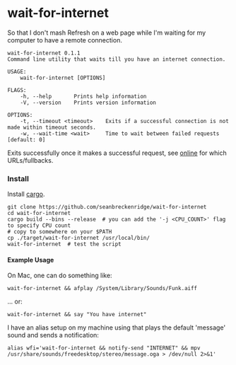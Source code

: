 # wait-for-internet

So that I don't mash Refresh on a web page while I'm waiting for my computer to have a remote connection.

```
wait-for-internet 0.1.1
Command line utility that waits till you have an internet connection.

USAGE:
    wait-for-internet [OPTIONS]

FLAGS:
    -h, --help       Prints help information
    -V, --version    Prints version information

OPTIONS:
    -t, --timeout <timeout>    Exits if a successful connection is not made within timeout seconds.
    -w, --wait-time <wait>     Time to wait between failed requests [default: 0]
```

Exits successfully once it makes a successful request, see [online](https://github.com/jesusprubio/online) for which URLs/fullbacks.

### Install

Install [cargo](https://doc.rust-lang.org/cargo/getting-started/installation.html).

```
git clone https://github.com/seanbreckenridge/wait-for-internet
cd wait-for-internet
cargo build --bins --release  # you can add the '-j <CPU_COUNT>' flag to specify CPU count
# copy to somewhere on your $PATH
cp ./target/wait-for-internet /usr/local/bin/
wait-for-internet  # test the script
```

#### Example Usage

On Mac, one can do something like:

`wait-for-internet && afplay /System/Library/Sounds/Funk.aiff`

... or:

`wait-for-internet && say "You have internet"`

I have an alias setup on my machine using that plays the default 'message' sound and sends a notification:

`alias wfi='wait-for-internet && notify-send "INTERNET" && mpv /usr/share/sounds/freedesktop/stereo/message.oga > /dev/null 2>&1'`
